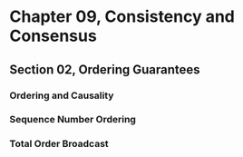 # Chapter 09, Consistency and Consensus
## Section 02, Ordering Guarantees

### Ordering and Causality

### Sequence Number Ordering

### Total Order Broadcast